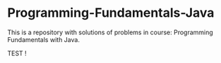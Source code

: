 # Programming-Fundamentals-Java
This is a repository with solutions of problems in course: Programming Fundamentals with Java.


TEST !
